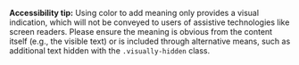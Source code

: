 **Accessibility tip:** Using color to add meaning only provides a visual indication, which will not be conveyed to users
of assistive technologies like screen readers. Please ensure the meaning is obvious from the content itself (e.g., the
visible text) or is included through alternative means, such as additional text hidden with the `.visually-hidden`
class.